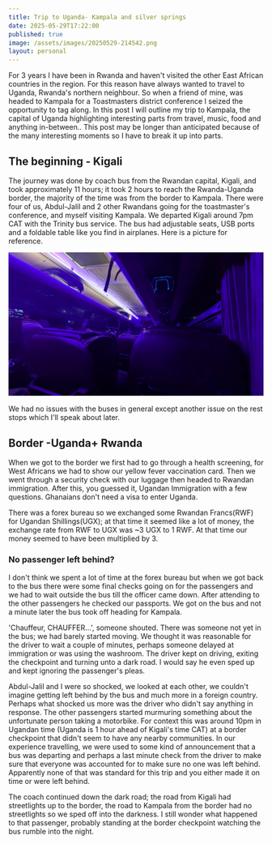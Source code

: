```yaml
---
title: Trip to Uganda- Kampala and silver springs
date: 2025-05-29T17:22:00
published: true
image: /assets/images/20250529-214542.png
layout: personal
---
```

For 3 years I have been in Rwanda and haven't visited the other East African countries in the region. For this reason have always wanted to travel to Uganda, Rwanda's northern neighbour. So when a friend of mine,  was headed to Kampala for a Toastmasters district conference I seized the opportunity to tag along.  In this post I will outline my trip to Kampala, the capital of Uganda highlighting  interesting parts from travel, music, food and anything in-between.. This post may be longer than anticipated because of the many interesting moments so I have to break it up into parts.  

## The beginning - Kigali

The journey was done by coach bus from the Rwandan capital, Kigali, and took approximately 11 hours; it took 2 hours to reach the Rwanda-Uganda border, the majority of the time was from the border to Kampala. There were four of us, Abdul-Jalil and 2 other Rwandans going for the toastmaster's conference, and myself visiting Kampala. We departed Kigali around 7pm CAT with the Trinity bus service. The bus had adjustable seats, USB ports and a foldable table like you find in airplanes. Here is a picture for reference.

![Inside the Trinity bus on the journey from Kigali to Kampala](/assets/images/20250529-213008.png "Trinity bus on the journey from Kigali to Kampala")

We had no issues with the buses in general except another issue on the rest stops which I'll speak about later.

## Border -Uganda+ Rwanda

When we got to the border we first had to go through a health screening, for West Africans we had to show our yellow fever vaccination card. Then we went through a security check with our luggage then headed to Rwandan immigration. After this, you guessed it, Ugandan Immigration with a few questions. Ghanaians don't need a visa to enter Uganda.

There was a forex bureau so we exchanged some Rwandan Francs(RWF) for Ugandan Shillings(UGX); at that time it seemed like a lot of money, the exchange rate from RWF to UGX was \~3 UGX to 1 RWF. At that time our money seemed to have been multiplied by 3.

### No passenger left behind?

I don't think we spent a lot of time at the forex bureau but when we got back to the bus there were some final checks going on for the passengers and we had to wait outside the bus till the officer came down. After attending to the other passengers he checked our passports. We got on the bus and not a minute later the bus took off heading for Kampala. 

'Chauffeur, CHAUFFER...', someone shouted. There was someone not yet in the bus; we had barely started moving.  We thought it was reasonable for the driver to wait a couple of minutes, perhaps someone delayed at immigration or was using the washroom. 
The driver kept on driving, exiting the checkpoint and turning unto a dark road. I would say he even sped up and kept ignoring the passenger's pleas.

 Abdul-Jalil and I were so shocked, we looked at each other, we couldn't imagine getting left behind by the bus and much more in a foreign country.  Perhaps what shocked us more was the driver who didn't say anything in response.
The other passengers started murmuring something about the unfortunate person taking a motorbike. For context this was around 10pm in Ugandan time (Uganda is 1 hour ahead of Kigali's time CAT) at a border checkpoint that didn't seem to have any nearby communities. 
In our experience travelling, we were used to some kind of announcement that a bus was departing and perhaps a last minute check from the driver to make sure that everyone was accounted for to make sure no one was left behind.  Apparently none of that was standard for this trip and you either made it on time or were left behind. 

The coach continued down the dark road; the road from Kigali had  streetlights up to the border, the road to Kampala from the border had no streetlights so we sped off into the darkness. I still wonder what happened to that passenger, probably standing at the border checkpoint watching the bus rumble into the night.
